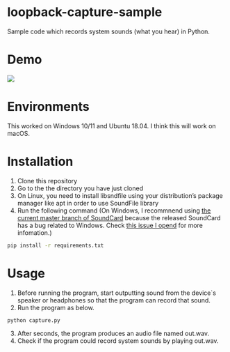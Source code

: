 # loopback-capture-sample
Sample code which records system sounds (what you hear) in Python.

# Demo
[![](https://img.youtube.com/vi/7xQAhQWhLHs/0.jpg)](https://www.youtube.com/watch?v=7xQAhQWhLHs)

# Environments
This worked on Windows 10/11 and Ubuntu 18.04.
I think this will work on macOS.

# Installation
1. Clone this repository
2. Go to the the directory you have just cloned
3. On Linux, you need to install libsndfile using your distribution’s package manager like apt in order to use SoundFile library
4. Run the following command (On Windows, I recommnend using [the current master branch of SoundCard](https://github.com/bastibe/SoundCard) because the released SoundCard has a bug related to Windows. Check [this issue I opend](https://github.com/bastibe/SoundCard/issues/166) for more infomation.)
```bash
pip install -r requirements.txt
```

# Usage
1. Before running the program, start outputting sound from the device`s speaker or headphones so that the program can record that sound.
2. Run the program as below.
```bash
python capture.py
```

3. After seconds, the program produces an audio file named out.wav.
4. Check if the program could record system sounds by playing out.wav.
